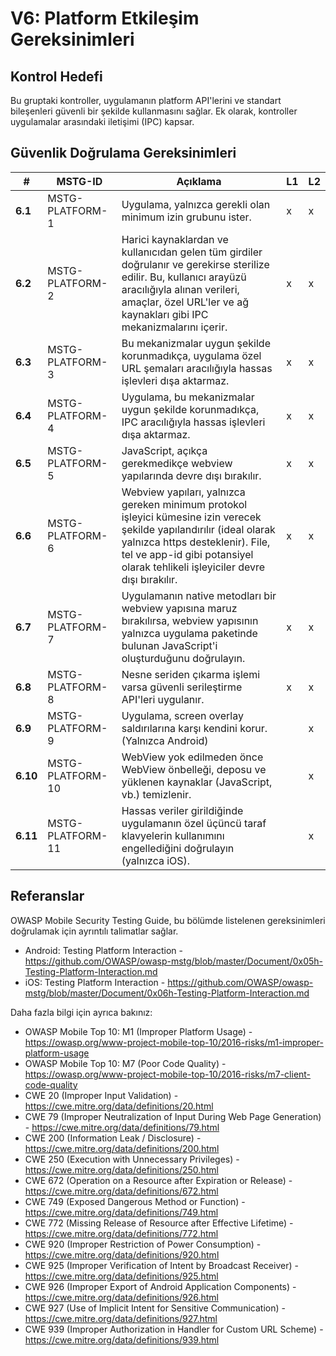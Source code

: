 # V6: Platform Etkileşim Gereksinimleri

## Kontrol Hedefi

Bu gruptaki kontroller, uygulamanın platform API'lerini ve standart bileşenleri güvenli bir şekilde kullanmasını sağlar. Ek olarak, kontroller uygulamalar arasındaki iletişimi (IPC) kapsar.

## Güvenlik Doğrulama Gereksinimleri

| # | MSTG-ID | Açıklama | L1 | L2 |
| -- | ---------- | ---------------------- | - | - |
| **6.1** | MSTG-PLATFORM-1 | Uygulama, yalnızca gerekli olan minimum izin grubunu ister. | x | x |
| **6.2** | MSTG-PLATFORM-2 | Harici kaynaklardan ve kullanıcıdan gelen tüm girdiler doğrulanır ve gerekirse sterilize edilir. Bu, kullanıcı arayüzü aracılığıyla alınan verileri, amaçlar, özel URL'ler ve ağ kaynakları gibi IPC mekanizmalarını içerir. | x | x |
| **6.3** | MSTG-PLATFORM-3 | Bu mekanizmalar uygun şekilde korunmadıkça, uygulama özel URL şemaları aracılığıyla hassas işlevleri dışa aktarmaz. | x | x |
| **6.4** | MSTG-PLATFORM-4 | Uygulama, bu mekanizmalar uygun şekilde korunmadıkça, IPC aracılığıyla hassas işlevleri dışa aktarmaz. | x | x |
| **6.5** | MSTG-PLATFORM-5 | JavaScript, açıkça gerekmedikçe webview yapılarında devre dışı bırakılır. | x | x |
| **6.6** | MSTG-PLATFORM-6 | Webview yapıları, yalnızca gereken minimum protokol işleyici kümesine izin verecek şekilde yapılandırılır (ideal olarak yalnızca https desteklenir). File, tel ve app-id gibi potansiyel olarak tehlikeli işleyiciler devre dışı bırakılır. | x | x |
| **6.7** | MSTG-PLATFORM-7 | Uygulamanın native metodları bir webview yapısına maruz bırakılırsa, webview yapısının yalnızca uygulama paketinde bulunan JavaScript'i oluşturduğunu doğrulayın. | x | x |
| **6.8** | MSTG-PLATFORM-8 | Nesne seriden çıkarma işlemi varsa güvenli serileştirme API'leri uygulanır. | x | x |
| **6.9** | MSTG-PLATFORM-9 | Uygulama, screen overlay saldırılarına karşı kendini korur. (Yalnızca Android) |  | x |
| **6.10** | MSTG-PLATFORM-10 | WebView yok edilmeden önce WebView önbelleği, deposu ve yüklenen kaynaklar (JavaScript, vb.) temizlenir. |  | x |
| **6.11** | MSTG-PLATFORM-11 | Hassas veriler girildiğinde uygulamanın özel üçüncü taraf klavyelerin kullanımını engellediğini doğrulayın (yalnızca iOS). | | x |

## Referanslar

OWASP Mobile Security Testing Guide, bu bölümde listelenen gereksinimleri doğrulamak için ayrıntılı talimatlar sağlar.

- Android: Testing Platform Interaction - <https://github.com/OWASP/owasp-mstg/blob/master/Document/0x05h-Testing-Platform-Interaction.md>
- iOS: Testing Platform Interaction - <https://github.com/OWASP/owasp-mstg/blob/master/Document/0x06h-Testing-Platform-Interaction.md>

Daha fazla bilgi için ayrıca bakınız:

- OWASP Mobile Top 10: M1 (Improper Platform Usage) - <https://owasp.org/www-project-mobile-top-10/2016-risks/m1-improper-platform-usage>
- OWASP Mobile Top 10: M7 (Poor Code Quality) - <https://owasp.org/www-project-mobile-top-10/2016-risks/m7-client-code-quality>
- CWE 20 (Improper Input Validation) - <https://cwe.mitre.org/data/definitions/20.html>
- CWE 79 (Improper Neutralization of Input During Web Page Generation) - <https://cwe.mitre.org/data/definitions/79.html>
- CWE 200 (Information Leak / Disclosure) - <https://cwe.mitre.org/data/definitions/200.html>
- CWE 250 (Execution with Unnecessary Privileges) - <https://cwe.mitre.org/data/definitions/250.html>
- CWE 672 (Operation on a Resource after Expiration or Release) - <https://cwe.mitre.org/data/definitions/672.html>
- CWE 749 (Exposed Dangerous Method or Function) - <https://cwe.mitre.org/data/definitions/749.html>
- CWE 772 (Missing Release of Resource after Effective Lifetime) - <https://cwe.mitre.org/data/definitions/772.html>
- CWE 920 (Improper Restriction of Power Consumption) - <https://cwe.mitre.org/data/definitions/920.html>
- CWE 925 (Improper Verification of Intent by Broadcast Receiver) - <https://cwe.mitre.org/data/definitions/925.html>
- CWE 926 (Improper Export of Android Application Components) - <https://cwe.mitre.org/data/definitions/926.html>
- CWE 927 (Use of Implicit Intent for Sensitive Communication) - <https://cwe.mitre.org/data/definitions/927.html>
- CWE 939 (Improper Authorization in Handler for Custom URL Scheme) - <https://cwe.mitre.org/data/definitions/939.html>
